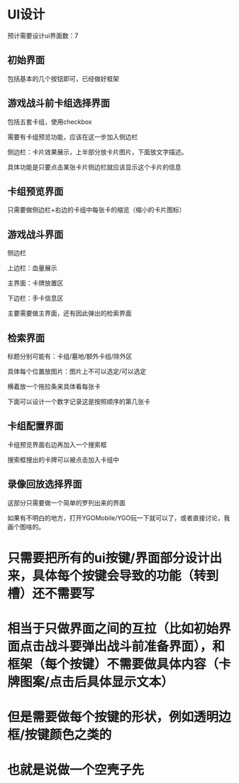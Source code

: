 # UI设计

预计需要设计ui界面数：7

## 初始界面

包括基本的几个按钮即可，已经做好框架

## 游戏战斗前卡组选择界面

包括五套卡组，使用checkbox

需要有卡组预览功能，应该在这一步加入侧边栏

侧边栏：卡片效果展示，上半部分放卡片图片，下面放文字描述。

具体功能是只要点击某张卡片侧边栏就应该显示这个卡片的信息

## 卡组预览界面

只需要做侧边栏+右边的卡组中每张卡的缩览（缩小的卡片图标）

## 游戏战斗界面

侧边栏

上边栏：血量展示

主界面：卡牌放置区

下边栏：手卡信息区

主要需要做主界面，还有因此弹出的检索界面

## 检索界面

标题分别可能有：卡组/墓地/额外卡组/除外区

具体每个位置放图片：图片上不可以选定/可以选定

横着放一个拖拉条来具体看每张卡

下面可以设计一个数字记录这是按照顺序的第几张卡

## 卡组配置界面

卡组预览界面右边再加入一个搜索框

搜索框搜出的卡牌可以被点击加入卡组中

## 录像回放选择界面

这部分只需要做一个简单的罗列出来的界面

如果有不明白的地方，打开YGOMobile/YGO玩一下就可以了，或者直接讨论，我画个图啥的。

# 只需要把所有的ui按键/界面部分设计出来，具体每个按键会导致的功能（转到槽）还不需要写

# 相当于只做界面之间的互拉（比如初始界面点击战斗要弹出战斗前准备界面），和框架（每个按键）不需要做具体内容（卡牌图案/点击后具体显示文本）

# 但是需要做每个按键的形状，例如透明边框/按键颜色之类的

# 也就是说做一个空壳子先